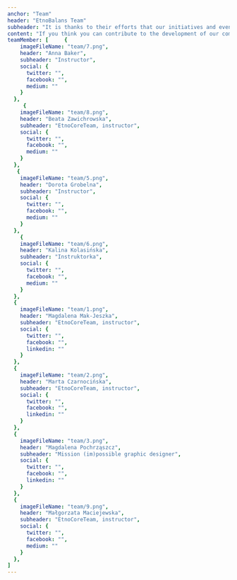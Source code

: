 ```yaml
---
anchor: "Team"
header: "EtnoBalans Team"
subheader: "It is thanks to their efforts that our initiatives and events can take place."
content: "If you think you can contribute to the development of our community, have ideas for projects, want to run workshops with us, we are open to new friends with positive hearts, extraordinary minds and varied personalities."
teamMember: [     {
    imageFileName: "team/7.png",
    header: "Anna Baker",
    subheader: "Instructor",
    social: {
      twitter: "",
      facebook: "",
      medium: ""
    }
  },
     {
    imageFileName: "team/8.png",
    header: "Beata Zawichrowska",
    subheader: "EtnoCoreTeam, instructor",
    social: {
      twitter: "",
      facebook: "",
      medium: ""
    }
  },
   {
    imageFileName: "team/5.png",
    header: "Dorota Grobelna",
    subheader: "Instructor",
    social: {
      twitter: "",
      facebook: "",
      medium: ""
    }
  },
    {
    imageFileName: "team/6.png",
    header: "Kalina Kolasińska",
    subheader: "Instruktorka",
    social: {
      twitter: "",
      facebook: "",
      medium: ""
    }
  },
  {
    imageFileName: "team/1.png",
    header: "Magdalena Mak-Jeszka",
    subheader: "EtnoCoreTeam, instructor",
    social: {
      twitter: "",
      facebook: "",
      linkedin: ""
    }
  },
  {
    imageFileName: "team/2.png",
    header: "Marta Czarnocińska",
    subheader: "EtnoCoreTeam, instructor",
    social: {
      twitter: "",
      facebook: "",
      linkedin: ""
    }
  },
  {
    imageFileName: "team/3.png",
    header: "Magdalena Pochrząszcz",
    subheader: "Mission (im)possible graphic designer",
    social: {
      twitter: "",
      facebook: "",
      linkedin: ""
    }
  },
  {
    imageFileName: "team/9.png",
    header: "Małgorzata Maciejewska",
    subheader: "EtnoCoreTeam, instructor",
    social: {
      twitter: "",
      facebook: "",
      medium: ""
    }
  },
]
---
```

